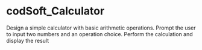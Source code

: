 # codSoft_Calculator
Design a simple calculator with basic arithmetic operations. Prompt the user to input two numbers and an operation choice. Perform the calculation and display the result
